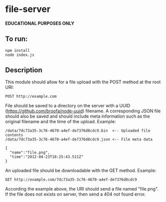 # file-server

#### EDUCATIONAL PURPOSES ONLY

## To run:
```
npm install
node index.js
```

## Description
This module should allow for a file upload with the POST method at the root URI:
```
POST http://example.com 
```
File should be saved to a directory on the server with a UUID (https://github.com/broofa/node-uuid) filename. A corresponding JSON file should also be saved and should include meta information such as the original filename and the time of the upload. Example:
```
/data/7dc73a35-3c76-4670-a4ef-de7376d8cdc9.bin  <-- Uploaded file contents
/data/7dc73a35-3c76-4670-a4ef-de7376d8cdc9.json <-- File meta data
```
```
{
  "name":"file.png",
  "time":"2012-04-23T18:25:43.511Z"
}
```
An uploaded file should be downloadable with the GET method. Example:
```
GET http://example.com/7dc73a35-3c76-4670-a4ef-de7376d8cdc9
```
According the example above, the URI should send a file named "file.png". If the file does not exists on server, then send a 404 not found error.
